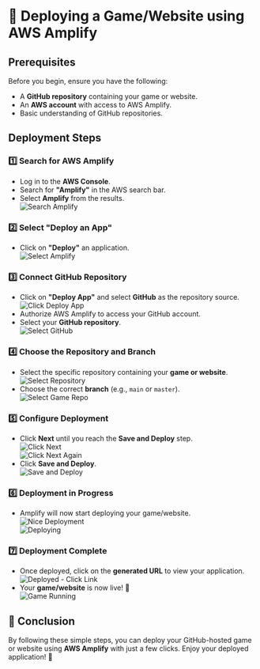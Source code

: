 # 🚀 Deploying a Game/Website using AWS Amplify  

## Prerequisites  
Before you begin, ensure you have the following:  
- A **GitHub repository** containing your game or website.  
- An **AWS account** with access to AWS Amplify.  
- Basic understanding of GitHub repositories.  

## Deployment Steps  

### 1️⃣ Search for AWS Amplify  
- Log in to the **AWS Console**.  
- Search for **"Amplify"** in the AWS search bar.  
- Select **Amplify** from the results.  
![Search Amplify](/amplify/1search.png)  

### 2️⃣ Select "Deploy an App"  
- Click on **"Deploy"** an application.  
![Select Amplify](/amplify/2selectamplify.png)  

### 3️⃣ Connect GitHub Repository  
- Click on **"Deploy App"** and select **GitHub** as the repository source.  
![Click Deploy App](/amplify/3clickindeployapp.png)  
- Authorize AWS Amplify to access your GitHub account.  
- Select your **GitHub repository**.  
![Select GitHub](/amplify/4selectgit.png)  

### 4️⃣ Choose the Repository and Branch  
- Select the specific repository containing your **game or website**.  
![Select Repository](/amplify/5selectrepo.png)  
- Choose the correct **branch** (e.g., `main` or `master`).  
![Select Game Repo](/amplify/6selectgamerepo.png)  

### 5️⃣ Configure Deployment  
- Click **Next** until you reach the **Save and Deploy** step.  
![Click Next](/amplify/7clicknext.png)  
![Click Next Again](/amplify/8clicknextagain.png)  
- Click **Save and Deploy**.  
![Save and Deploy](/amplify/9saveanddeploay.png)  

### 6️⃣ Deployment in Progress  
- Amplify will now start deploying your game/website.  
![Nice Deployment](/amplify/10niceeee.png)  
![Deploying](/amplify/11deploying.png)  

### 7️⃣ Deployment Complete  
- Once deployed, click on the **generated URL** to view your application.  
![Deployed - Click Link](/amplify/12deployedclickonlink.png)  
- Your **game/website** is now live! 🎉  
![Game Running](/amplify/13game.png)  

## 🎯 Conclusion  
By following these simple steps, you can deploy your GitHub-hosted game or website using **AWS Amplify** with just a few clicks. Enjoy your deployed application! 🚀  



